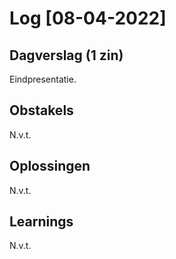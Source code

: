 # Log [08-04-2022]
 
## Dagverslag (1 zin)
Eindpresentatie.

## Obstakels
N.v.t.

## Oplossingen
N.v.t.

## Learnings
N.v.t.